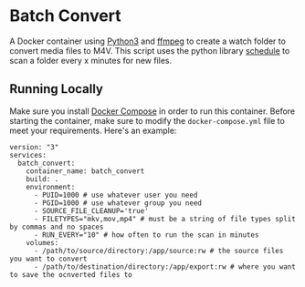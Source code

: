 # Batch Convert
 A Docker container using [Python3](https://www.python.org/downloads/) and [ffmpeg](https://ffmpeg.org/download.html) to create a watch folder to convert media files to M4V. This script uses the python library [schedule](https://schedule.readthedocs.io/en/stable/index.html) to scan a folder every x minutes for new files.

## Running Locally
Make sure you install [Docker Compose](https://docs.docker.com/compose/install/) in order to run this container. Before starting the container, make sure to modify the `docker-compose.yml` file to meet your requirements. Here's an example:

```
version: "3"
services:
  batch_convert:
    container_name: batch_convert
    build: .
    environment:
      - PUID=1000 # use whatever user you need
      - PGID=1000 # use whatever group you need
      - SOURCE_FILE_CLEANUP='true'
      - FILETYPES="mkv,mov,mp4" # must be a string of file types split by commas and no spaces
      - RUN_EVERY="10" # how often to run the scan in minutes
    volumes:
      - /path/to/source/directory:/app/source:rw # the source files you want to convert
      - /path/to/destination/directory:/app/export:rw # where you want to save the ocnverted files to
    
```
